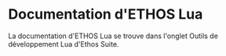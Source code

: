 # Documentation d'ETHOS Lua
La documentation d'ETHOS Lua se trouve dans l'onglet Outils de développement Lua d'Ethos Suite.
